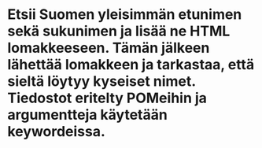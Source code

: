 # Etsii Suomen yleisimmän etunimen sekä sukunimen ja lisää ne HTML lomakkeeseen. Tämän jälkeen lähettää lomakkeen ja tarkastaa, että sieltä löytyy kyseiset nimet. Tiedostot eritelty POMeihin ja argumentteja käytetään keywordeissa.